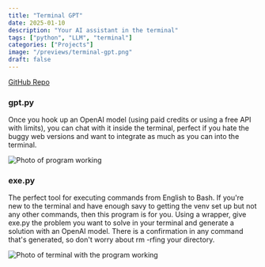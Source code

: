 ```yaml
---
title: "Terminal GPT"
date: 2025-01-10
description: "Your AI assistant in the terminal"
tags: ["python", "LLM", "terminal"]
categories: ["Projects"]
image: "/previews/terminal-gpt.png"
draft: false
---
```


[GitHub Repo](https://github.com/EricSpencer00/TerminalGPT/)

### gpt.py
Once you hook up an OpenAI model (using paid credits or using a free API with limits), you can chat with it inside the terminal, perfect if you hate the buggy web versions and want to integrate as much as you can into the terminal.

![Photo of program working](/images/projects/terminalgpt.png)

### exe.py
The perfect tool for executing commands from English to Bash. If you're new to the terminal and have enough savy to getting the venv set up but not any other commands, then this program is for you. Using a wrapper, give exe.py the problem you want to solve in your terminal and generate a solution with an OpenAI model. There is a confirmation in any command that's generated, so don't worry about rm -rfing your directory.

![Photo of terminal with the program working](/images/projects/terminalgpt_exe.png)
